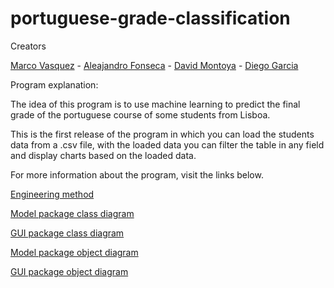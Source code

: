 # portuguese-grade-classification

Creators

[Marco Vasquez](https://github.com/MarcoFidelVasquezRivera) - [Aleajandro Fonseca](https://github.com/AlejandroFonseca25) - [David Montoya](https://github.com/DSMontoyaP) - [Diego Garcia](https://github.com/Diego-ds)

Program explanation:

The idea of this program is to use machine learning to predict the final grade of the portuguese course of some students from Lisboa.

This is the first release of the program in which you can load the students data from a .csv file, with the loaded data you can filter the table in any field and display charts based on the loaded data.

For more information about the program, visit the links below.

[Engineering method](https://github.com/MarcoFidelVasquezRivera/portuguese-grade-classification/blob/develop/docs/Método%20de%20Ingeniería%20-%20portuguese%20grade%20classification.pdf)

[Model package class diagram](https://github.com/MarcoFidelVasquezRivera/portuguese-grade-classification/blob/develop/docs/LoadData%20Branch%20ClassDiagram.pdf)

[GUI package class diagram](https://github.com/MarcoFidelVasquezRivera/portuguese-grade-classification/blob/develop/docs/GUI%20class%20diagram.pdf)

[Model package object diagram](https://github.com/MarcoFidelVasquezRivera/portuguese-grade-classification/blob/develop/docs/LoadData%20Branch%20ObjectDiagram.pdf)

[GUI package object diagram](https://github.com/MarcoFidelVasquezRivera/portuguese-grade-classification/blob/develop/docs/LoadData%20Branch%20ObjectDiagram.pdf)
